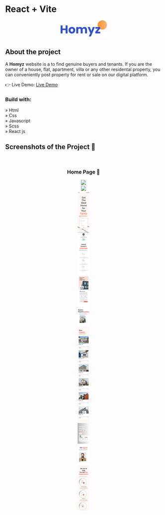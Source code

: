 # React + Vite

<div align='center'><img style="width:30%" src='./src/assets/logo/logo2.png'/></div>

<h2>About the project</h2>

  <p>A <b>Homyz</b> website is a to find genuine buyers and tenants. If you are the owner of a house, flat, apartment, villa or any other residental property, you can conveniently post property for rent or sale on our digital platform.</p>

  👉 Live Demo: <a href='#'>Live Demo</a>

<h3>Build with:</h3>

» Html <br>
» Css <br>
» Javascript <br>
» Scss <br>
» React js

<h2>Screenshots of the Project 📸</h2>
<br>
<h3 align='center'>Home Page 🏡</h3>

<div align='center'>
<img src='./src/assets/Homyz-fullscreenshot.png'/>
</div>
<div align='center'>
<img src='./src/assets/Homyz-tablet-fullscreenshot.png'/>
</div>
<div align='center'>
<img src='./src/assets/Homyz-phone-fullscreenshot.png'/>
</div>
